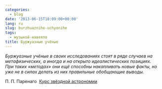 ```yaml
---
categories:
  - blog
date: '2013-06-15T18:09:00+00:00'
lang: ru
slug: burzhuaznihe-uchyonihe
tags:
  - музыкой-навеяло
title: Буржуазные учёные
---
```



_Буржуазные учёные в своих исследованиях стоят в ряде случаев на метафизических, а иногда и на открыто идеалистических позициях. При таких «методах» они ещё способны накапливать новые факты, но уже не в силах делать из них правильные обобщающие выводы._

П. П. Паренаго  [Курс звёздной астрономии](http://astro-archive.prao.ru/books/showBook.php?idBook=358)
